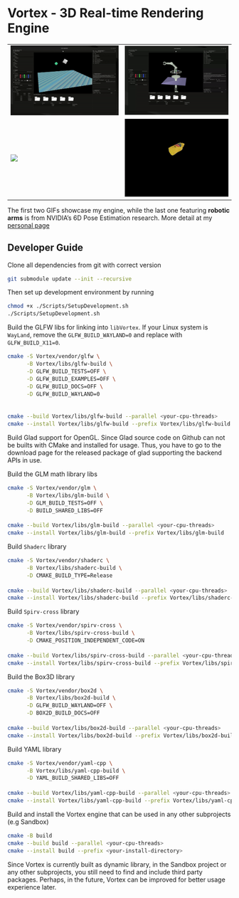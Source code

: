 # Vortex - 3D Real-time Rendering Engine

| | |
|-----|-----|
| ![](/Assets/imgs/physics.gif) | ![](/Assets/imgs/robot.gif) |
| ![](/Assets/imgs/arm1.gif) | ![](/Assets/imgs/arm2.gif) |

The first two GIFs showcase my engine, while the last one featuring **robotic arms** is from NVIDIA’s 6D Pose Estimation research. More detail at my [personal page](https://kyle-paul.github.io/research/work-1)

## Developer Guide
Clone all dependencies from git with correct version
```bash
git submodule update --init --recursive
```

Then set up development environment by running
```bash
chmod +x ./Scripts/SetupDevelopment.sh
./Scripts/SetupDevelopment.sh
```

Build the GLFW libs for linking into `libVortex`. If your Linux system is `WayLand`, remove the `GLFW_BUILD_WAYLAND=0` and replace with `GLFW_BUILD_X11=0`.

```bash
cmake -S Vortex/vendor/glfw \
      -B Vortex/libs/glfw-build \
      -D GLFW_BUILD_TESTS=OFF \
      -D GLFW_BUILD_EXAMPLES=OFF \
      -D GLFW_BUILD_DOCS=OFF \
      -D GLFW_BUILD_WAYLAND=0


cmake --build Vortex/libs/glfw-build --parallel <your-cpu-threads>
cmake --install Vortex/libs/glfw-build --prefix Vortex/libs/glfw-build
```

Build Glad support for OpenGL. Since Glad source code on Github can not be builts with CMake and installed for usage. Thus, you have to go to the download page for the released package of glad supporting the backend APIs in use.

Build the GLM math library libs

```bash
cmake -S Vortex/vendor/glm \
      -B Vortex/libs/glm-build \
      -D GLM_BUILD_TESTS=OFF \
      -D BUILD_SHARED_LIBS=OFF

cmake --build Vortex/libs/glm-build --parallel <your-cpu-threads> 
cmake --install Vortex/libs/glm-build --prefix Vortex/libs/glm-build
```

Build `Shaderc` library
```bash
cmake -S Vortex/vendor/shaderc \
      -B Vortex/libs/shaderc-build \
      -D CMAKE_BUILD_TYPE=Release

cmake --build Vortex/libs/shaderc-build --parallel <your-cpu-threads>
cmake --install Vortex/libs/shaderc-build --prefix Vortex/libs/shaderc-build
```

Build `Spirv-cross` library
```bash
cmake -S Vortex/vendor/spirv-cross \
      -B Vortex/libs/spirv-cross-build \
      -D CMAKE_POSITION_INDEPENDENT_CODE=ON

cmake --build Vortex/libs/spirv-cross-build --parallel <your-cpu-threads>
cmake --install Vortex/libs/spirv-cross-build --prefix Vortex/libs/spirv-cross-build
```
Build the Box3D library

```bash
cmake -S Vortex/vendor/box2d \
      -B Vortex/libs/box2d-build \
      -D GLFW_BUILD_WAYLAND=OFF \
      -D BOX2D_BUILD_DOCS=OFF

cmake --build Vortex/libs/box2d-build --parallel <your-cpu-threads>
cmake --install Vortex/libs/box2d-build --prefix Vortex/libs/box2d-build
```

Build YAML library
```bash
cmake -S Vortex/vendor/yaml-cpp \
      -B Vortex/libs/yaml-cpp-build \
      -D YAML_BUILD_SHARED_LIBS=OFF

cmake --build Vortex/libs/yaml-cpp-build --parallel <your-cpu-threads>
cmake --install Vortex/libs/yaml-cpp-build --prefix Vortex/libs/yaml-cpp-build
```

Build and install the Vortex engine that can be used in any other subprojects (e.g Sandbox)
```bash
cmake -B build
cmake --build build --parallel <your-cpu-threads>
cmake --install build --prefix <your-install-directory>
```

Since Vortex is currently built as dynamic library, in the Sandbox project or any other subprojects, you still need to find and include third party packages. Perhaps, in the future, Vortex can be improved for better usage experience later.

